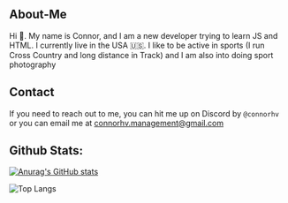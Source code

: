 ## About-Me
Hi 👋. My name is Connor, and I am a new developer trying to learn JS and HTML. I currently live in the USA 🇺🇸. I like to be active in sports (I run Cross Country and long distance in Track) and I am also into doing sport photography

## Contact
If you need to reach out to me, you can hit me up on Discord by `@connorhv` or you can email me at <a href = "mailto: connorhv.management@gmail.com">connorhv.management@gmail.com</a>

## Github Stats:
[![Anurag's GitHub stats](https://github-readme-stats.vercel.app/api?username=connorhv)](https://github.com/anuraghazra/github-readme-stats)

![Top Langs](https://github-readme-stats.vercel.app/api/top-langs/?username=connorhv&layout=compact)

